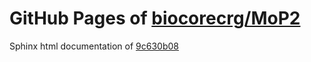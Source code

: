 GitHub Pages of [biocorecrg/MoP2](https://github.com/biocorecrg/MoP2.git)
===
Sphinx html documentation of [9c630b08](https://github.com/biocorecrg/MoP2/tree/9c630b080ef02d27f6dedb38a72bfbfb5ce6dc4e)
